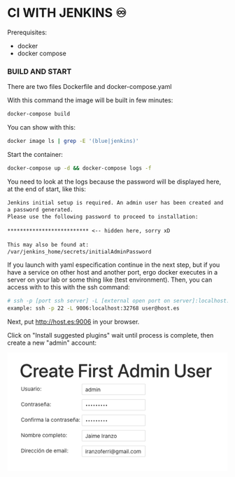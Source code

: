 # CI WITH JENKINS ♾️

Prerequisites:
- docker
- docker compose

### BUILD AND START

There are two files Dockerfile and docker-compose.yaml

With this command the image will be built in few minutes:

```bash
docker-compose build
```

You can show with this:

```bash
docker image ls | grep -E '(blue|jenkins)'
```

Start the container:

```bash
docker-compose up -d && docker-compose logs -f
```

You need to look at the logs because the password will be displayed here, at the end of start, like this:

```
Jenkins initial setup is required. An admin user has been created and a password generated.
Please use the following password to proceed to installation:

************************** <-- hidden here, sorry xD

This may also be found at: /var/jenkins_home/secrets/initialAdminPassword
```

If you launch with yaml especification continue in the next step, but if you have a service on other host and another port, ergo docker executes in a server on your lab or some thing like (test environment). Then, you can access with to this with the ssh command:

```bash
# ssh -p [port ssh server] -L [external open port on server]:localhost:[docker service port] [user]@[host]
example: ssh -p 22 -L 9006:localhost:32768 user@host.es
```

Next, put http://host.es:9006 in your browser.

Click on "Install suggested plugins" wait until process is complete, then create a new "admin" account:

![jenkins_create_admin](img/jenkins_create_admin.png)

